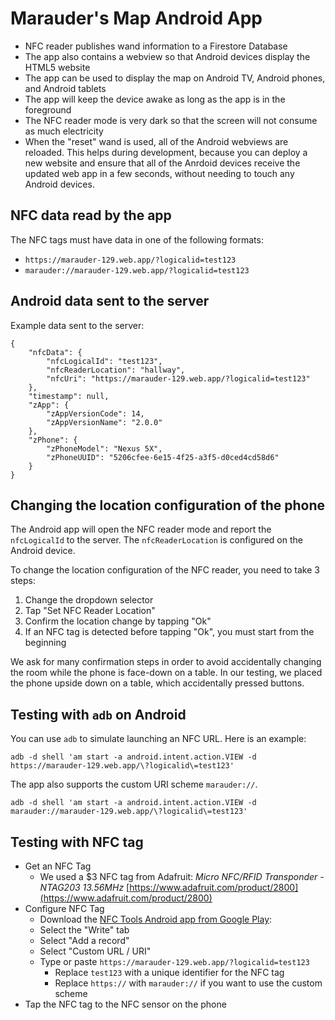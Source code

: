 # Marauder's Map Android App

  * NFC reader publishes wand information to a Firestore Database
  * The app also contains a webview so that Android devices display the HTML5 website
  * The app can be used to display the map on Android TV, Android phones, and Android tablets
  * The app will keep the device awake as long as the app is in the foreground
  * The NFC reader mode is very dark so that the screen will not consume as much electricity
  * When the "reset" wand is used, all of the Android webviews are reloaded. This helps during development, because you can deploy a new website and ensure that all of the Anrdoid devices receive the updated web app in a few seconds, without needing to touch any Android devices.

## NFC data read by the app

The NFC tags must have data in one of the following formats:

* `https://marauder-129.web.app/?logicalid=test123`
* `marauder://marauder-129.web.app/?logicalid=test123`

## Android data sent to the server

Example data sent to the server:

    {
        "nfcData": {
            "nfcLogicalId": "test123",
            "nfcReaderLocation": "hallway",
            "nfcUri": "https://marauder-129.web.app/?logicalid=test123"
        },
        "timestamp": null,
        "zApp": {
            "zAppVersionCode": 14,
            "zAppVersionName": "2.0.0"
        },
        "zPhone": {
            "zPhoneModel": "Nexus 5X",
            "zPhoneUUID": "5206cfee-6e15-4f25-a3f5-d0ced4cd58d6"
        }
    }

## Changing the location configuration of the phone

The Android app will open the NFC reader mode and report the `nfcLogicalId` to the server. The `nfcReaderLocation` is configured on the Android device.

To change the location configuration of the NFC reader, you need to take 3 steps:
1. Change the dropdown selector
1. Tap "Set NFC Reader Location"
1. Confirm the location change by tapping "Ok"
1. If an NFC tag is detected before tapping "Ok", you must start from the beginning

We ask for many confirmation steps in order to avoid accidentally changing the room while the phone is face-down on a table. In our testing, we placed the phone upside down on a table, which accidentally pressed buttons.

## Testing with `adb` on Android
You can use `adb` to simulate launching an NFC URL. Here is an example:

    adb -d shell 'am start -a android.intent.action.VIEW -d https://marauder-129.web.app/\?logicalid\=test123'

The app also supports the custom URI scheme `marauder://`.

    adb -d shell 'am start -a android.intent.action.VIEW -d marauder://marauder-129.web.app/\?logicalid\=test123'

## Testing with NFC tag

* Get an NFC Tag
  * We used a $3 NFC tag from Adafruit: *Micro NFC/RFID Transponder - NTAG203 13.56MHz* [https://www.adafruit.com/product/2800](https://www.adafruit.com/product/2800)
* Configure NFC Tag
  * Download the [NFC Tools Android app from Google Play](https://play.google.com/store/apps/details?id=com.wakdev.wdnfc&hl=en_US):
  * Select the "Write" tab
  * Select "Add a record"
  * Select "Custom URL / URI"
  * Type or paste `https://marauder-129.web.app/?logicalid=test123`
    * Replace `test123` with a unique identifier for the NFC tag
    * Replace `https://` with `marauder://` if you want to use the custom scheme
* Tap the NFC tag to the NFC sensor on the phone

